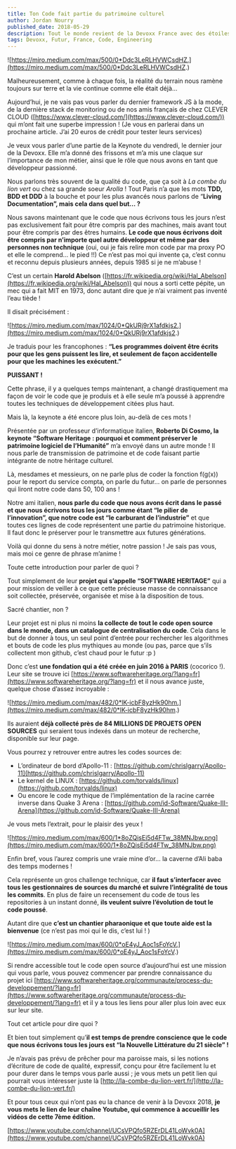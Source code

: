 ```yaml
---
title: Ton Code fait partie du patrimoine culturel
author: Jordan Nourry
published_date: 2018-05-29
description: Tout le monde revient de la Devoxx France avec des étoiles plein les yeux. Après cette 7ème édition, tous les développeurs reviennent avec un tas d’idées de refactoring qui vont changer la face du monde. Les projets du bassin parisien n’ont qu’à bien se tenir !!
tags: Devoxx, Futur, France, Code, Engineering
---
```


![https://miro.medium.com/max/500/0*Ddc3LeRLHVWCsdHZ.](https://miro.medium.com/max/500/0*Ddc3LeRLHVWCsdHZ.)

Malheureusement, comme à chaque fois, la réalité du terrain nous ramène toujours sur terre et la vie continue comme elle était déjà…

Aujourd’hui, je ne vais pas vous parler du dernier framework JS à la mode, de la dernière stack de monitoring ou de nos amis français de chez CLEVER CLOUD ([https://www.clever-cloud.com/](https://www.clever-cloud.com/)) qui m’ont fait une superbe impression ! (Je vous en parlerai dans un prochaine article. J’ai 20 euros de crédit pour tester leurs services)

Je veux vous parler d’une partie de la Keynote du vendredi, le dernier jour de la Devoxx. Elle m’a donné des frissons et m’a mis une claque sur l’importance de mon métier, ainsi que le rôle que nous avons en tant que développeur passionné.

Nous parlons très souvent de la qualité du code, que ça soit à *La combe du lion vert* ou chez sa grande soeur *Arolla* ! Tout Paris n’a que les mots **TDD, BDD et DDD** à la bouche et pour les plus avancés nous parlons de “**Living Documentation”, mais cela dans quel but… ?**

Nous savons maintenant que le code que nous écrivons tous les jours n’est pas exclusivement fait pour être compris par des machines, mais avant tout pour être compris par des êtres humains. **Le code que nous écrivons doit être compris par n’importe quel autre développeur et même par des personnes non technique** (oui, oui je fais relire mon code par ma proxy PO et elle le comprend… le pied !!) Ce n’est pas moi qui invente ça, c’est connu et reconnu depuis plusieurs années, depuis 1985 si je ne m’abuse !

C’est un certain **Harold Abelson** ([https://fr.wikipedia.org/wiki/Hal_Abelson](https://fr.wikipedia.org/wiki/Hal_Abelson)) qui nous a sorti cette pépite, un mec qui a fait MIT en 1973, donc autant dire que je n’ai vraiment pas inventé l’eau tiède !

Il disait précisément :

![https://miro.medium.com/max/1024/0*QkURj9rX1afdkjs2.](https://miro.medium.com/max/1024/0*QkURj9rX1afdkjs2.)

Je traduis pour les francophones :
**“Les programmes doivent être écrits pour que les gens puissent les lire, et seulement de façon accidentelle pour que les machines les exécutent.”**

**PUISSANT !**

Cette phrase, il y a quelques temps maintenant, a changé drastiquement ma façon de voir le code que je produis et à elle seule m’a poussé à apprendre toutes les techniques de développement citées plus haut.

Mais là, la keynote a été encore plus loin, au-delà de ces mots !

Présentée par un professeur d’informatique italien, **Roberto Di Cosmo, la keynote “Software Heritage : pourquoi et comment préserver le patrimoine logiciel de l’Humanité”** m’a envoyé dans un autre monde ! Il nous parle de transmission de patrimoine et de code faisant partie intégrante de notre héritage culturel.

Là, mesdames et messieurs, on ne parle plus de coder la fonction f(g(x)) pour le report du service compta, on parle du futur… on parle de personnes qui liront notre code dans 50, 100 ans !

Notre ami italien, **nous parle du code que nous avons écrit dans le passé et que nous écrivons tous les jours comme étant “le pilier de l’innovation”, que notre code est “le carburant de l’industrie”** et que toutes ces lignes de code représentent une partie du patrimoine historique. Il faut donc le préserver pour le transmettre aux futures générations.

Voilà qui donne du sens à notre métier, notre passion ! Je sais pas vous, mais moi ce genre de phrase m’anime !

Toute cette introduction pour parler de quoi ?

Tout simplement de leur **projet qui s’appelle “SOFTWARE HERITAGE”** qui a pour mission de veiller à ce que cette précieuse masse de connaissance soit collectée, préservée, organisée et mise à la disposition de tous.  

Sacré chantier, non ?

Leur projet est ni plus ni moins **la collecte de tout le code open source dans le monde, dans un catalogue de centralisation du code**. Cela dans le but de donner à tous, un seul point d’entrée pour rechercher les algorithmes et bouts de code les plus mythiques au monde (ou pas, parce que s’ils collectent mon github, c’est chaud pour le futur :p )

Donc c’est **une fondation qui a été créée en juin 2016 à PARIS** (cocorico !). Leur site se trouve ici [https://www.softwareheritage.org/?lang=fr](https://www.softwareheritage.org/?lang=fr) et il nous avance juste, quelque chose d’assez incroyable :

![https://miro.medium.com/max/482/0*lK-icbF8yzHk90hm.](https://miro.medium.com/max/482/0*lK-icbF8yzHk90hm.)

Ils auraient **déjà collecté près de 84 MILLIONS DE PROJETS OPEN SOURCES** qui seraient tous indexés dans un moteur de recherche, disponible sur leur page.

Vous pourrez y retrouver entre autres les codes sources de:
- L’ordinateur de bord d’Apollo-11 : [https://github.com/chrislgarry/Apollo-11](https://github.com/chrislgarry/Apollo-11)
- Le kernel de LINUX : [https://github.com/torvalds/linux](https://github.com/torvalds/linux)
- Ou encore le code mythique de l’implémentation de la racine carrée inverse dans Quake 3 Arena : [https://github.com/id-Software/Quake-III-Arena](https://github.com/id-Software/Quake-III-Arena)

Je vous mets l’extrait, pour le plaisir des yeux !

![https://miro.medium.com/max/600/1*8oZQisEi5d4FTw_38MNJbw.png](https://miro.medium.com/max/600/1*8oZQisEi5d4FTw_38MNJbw.png)

Enfin bref, vous l’aurez compris une vraie mine d’or… la caverne d’Ali baba des temps modernes !

Cela représente un gros challenge technique, car **il faut s’interfacer avec tous les gestionnaires de sources du marché et suivre l’intégralité de tous les commits**. En plus de faire un recensement du code de tous les repositories à un instant donné, **ils veulent suivre l’évolution de tout le code poussé**.

Autant dire que **c’est un chantier pharaonique et que toute aide est la bienvenue** (ce n’est pas moi qui le dis, c’est lui ! )

![https://miro.medium.com/max/600/0*oE4yJ_Aoc1sFoYcV.](https://miro.medium.com/max/600/0*oE4yJ_Aoc1sFoYcV.)

Si rendre accessible tout le code open source d’aujourd’hui est une mission qui vous parle, vous pouvez commencer par prendre connaissance du projet ici [https://www.softwareheritage.org/communaute/process-du-developpement/?lang=fr](https://www.softwareheritage.org/communaute/process-du-developpement/?lang=fr) et il y a tous les liens pour aller plus loin avec eux sur leur site.

Tout cet article pour dire quoi ?

Et bien tout simplement qu’**il est temps de prendre conscience que le code que nous écrivons tous les jours est “la Nouvelle Littérature du 21 siècle” !**

Je n’avais pas prévu de prêcher pour ma paroisse mais, si les notions d’écriture de code de qualité, expressif, conçu pour être facilement lu et pour durer dans le temps vous parle aussi ; je vous mets un petit lien qui pourrait vous intéresser juste là [http://la-combe-du-lion-vert.fr/](http://la-combe-du-lion-vert.fr/)

Et pour tous ceux qui n’ont pas eu la chance de venir à la Devoxx 2018, **je vous mets le lien de leur chaîne Youtube, qui commence à accueillir les vidéos de cette 7ème édition.**

[https://www.youtube.com/channel/UCsVPQfo5RZErDL41LoWvk0A](https://www.youtube.com/channel/UCsVPQfo5RZErDL41LoWvk0A)
